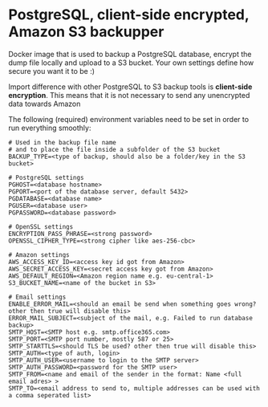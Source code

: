 # PostgreSQL, client-side encrypted, Amazon S3 backupper

Docker image that is used to backup a PostgreSQL database, encrypt the dump file locally and upload to a S3 bucket.
Your own settings define how secure you want it to be :)

Import difference with other PostgreSQL to S3 backup tools is **client-side encryption**.
This means that it is not necessary to send any unencrypted data towards Amazon 

The following (required) environment variables need to be set in order to run everything smoothly:

```properties
# Used in the backup file name 
# and to place the file inside a subfolder of the S3 bucket
BACKUP_TYPE=<type of backup, should also be a folder/key in the S3 bucket>

# PostgreSQL settings
PGHOST=<database hostname>
PGPORT=<port of the database server, default 5432>
PGDATABASE=<database name>
PGUSER=<database user>
PGPASSWORD=<database password>

# OpenSSL settings
ENCRYPTION_PASS_PHRASE=<strong password>
OPENSSL_CIPHER_TYPE=<strong cipher like aes-256-cbc>

# Amazon settings
AWS_ACCESS_KEY_ID=<access key id got from Amazon>
AWS_SECRET_ACCESS_KEY=<secret access key got from Amazon>
AWS_DEFAULT_REGION=<Amazon region name e.g. eu-central-1>
S3_BUCKET_NAME=<name of the bucket in S3>

# Email settings
ENABLE_ERROR_MAIL=<should an email be send when something goes wrong? other then true will disable this>
ERROR_MAIL_SUBJECT=<subject of the mail, e.g. Failed to run database backup>
SMTP_HOST=<SMTP host e.g. smtp.office365.com>
SMTP_PORT=<SMTP port number, mostly 587 or 25>
SMTP_STARTTLS=<should TLS be used? other then true will disable this>
SMTP_AUTH=<type of auth, login>
SMTP_AUTH_USER=<username to login to the SMTP server>
SMTP_AUTH_PASSWORD=<password for the SMTP user>
SMTP_FROM=<name and email of the sender in the format: Name <full email adres> >
SMTP_TO=<email address to send to, multiple addresses can be used with a comma seperated list>
```
